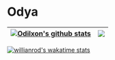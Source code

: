 # Odya

| <a href="https://github.com/odilxon/odilxon"><img align="center" src="https://github-readme-stats.vercel.app/api?username=odilxon&show_icons=true&include_all_commits=true&theme=dark&hide_border=true&count_private=false" alt="Odilxon's github stats" /></a> | <a href="https://github.com/odilxon/odilxon"><img align="center" src="https://github-readme-stats.vercel.app/api/top-langs/?username=odilxon&layout=compact&theme=dark&hide_border=false" /></a> |
| ------------- | ------------- |

[![willianrod's wakatime stats](https://github-readme-stats.vercel.app/api/wakatime?username=odilxon&theme=dark)](https://wakatime.com/@odilxon)
